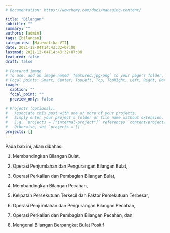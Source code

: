 ```yaml
---
# Documentation: https://wowchemy.com/docs/managing-content/

title: "Bilangan"
subtitle: ""
summary: ""
authors: [admin]
tags: [bilangan]
categories: [Matematika-VII]
date: 2021-12-04T14:43:32+07:00
lastmod: 2021-12-04T14:43:32+07:00
featured: false
draft: false

# Featured image
# To use, add an image named `featured.jpg/png` to your page's folder.
# Focal points: Smart, Center, TopLeft, Top, TopRight, Left, Right, BottomLeft, Bottom, BottomRight.
image:
  caption: ""
  focal_point: ""
  preview_only: false

# Projects (optional).
#   Associate this post with one or more of your projects.
#   Simply enter your project's folder or file name without extension.
#   E.g. `projects = ["internal-project"]` references `content/project/deep-learning/index.md`.
#   Otherwise, set `projects = []`.
projects: []
---
```

Pada bab ini, akan dibahas:

1. Membandingkan Bilangan Bulat,

2. Operasi Penjumlahan dan Pengurangan Bilangan Bulat,

3. Operasi Perkalian dan Pembagian Bilangan Bulat,

4. Membandingkan Bilangan Pecahan,

5. Kelipatan Persekutuan Terkecil dan Faktor Persekutuan Terbesar,

6. Operasi Penjumlahan dan Pengurangan Bilangan Pecahan,

7. Operasi Perkalian dan Pembagian Bilangan Pecahan, dan

8. Mengenal Bilangan Berpangkat Bulat Positif

